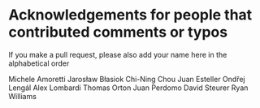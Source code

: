 # Acknowledgements for people that contributed comments or typos

If you make a pull request, please also add your name here in the alphabetical order

Michele Amoretti
Jarosław Błasiok
Chi-Ning Chou
Juan Esteller
Ondřej Lengál
Alex Lombardi
Thomas Orton
Juan Perdomo
David Steurer
Ryan Williams
